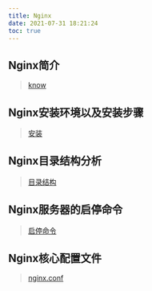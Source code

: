 ```yaml
---
title: Nginx
date: 2021-07-31 18:21:24
toc: true
---
```


## Nginx简介
>[know](/All/Nginx/know "Nginx简介")

## Nginx安装环境以及安装步骤
>[安装](/All/Nginx/install "nginx安装")

## Nginx目录结构分析
>[目录结构](/All/Nginx/structure "目录结构")

## Nginx服务器的启停命令
>[启停命令](/All/Nginx/startAndStop "启停命令")

## Nginx核心配置文件
>[nginx.conf](/All/Nginx/config "核心配置文件")


